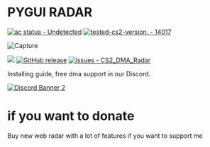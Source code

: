 # **PYGUI RADAR**
[![ac status - Undetected](https://img.shields.io/static/v1?label=ac+status&message=Undetected&color=2ea44f)](https://) [![tested-cs2-version. - 14017](https://img.shields.io/static/v1?label=tested+cs2+version&message=14017&color=2ea44f)](https://)


![Capture](https://github.com/meanwhiletothestars/CS2_DMA_Radar/blob/DMA/testing/preview.gif)



![](https://view-counter.tobyhagan.com/?user={meanwhiletothestars}/{CS2_DMA_Radar}) [![GitHub release](https://img.shields.io/github/release/meanwhiletothestars/CS2_DMA_Radar?include_prereleases=&sort=semver&color=blue)](https://github.com/meanwhiletothestars/CS2_DMA_Radar/releases/) [![issues - CS2_DMA_Radar](https://img.shields.io/github/issues/meanwhiletothestars/CS2_DMA_Radar)](https://github.com/meanwhiletothestars/CS2_DMA_Radar/issues)


Installing guide, free dma support in our Discord. 

[![Discord Banner 2](https://discordapp.com/api/guilds/1259423438234320927/widget.png?style=banner2)](https://discord.gg/WyNkYt6ftm)

# **if you want to donate**
Buy new web radar with a lot of features if you want to support me

